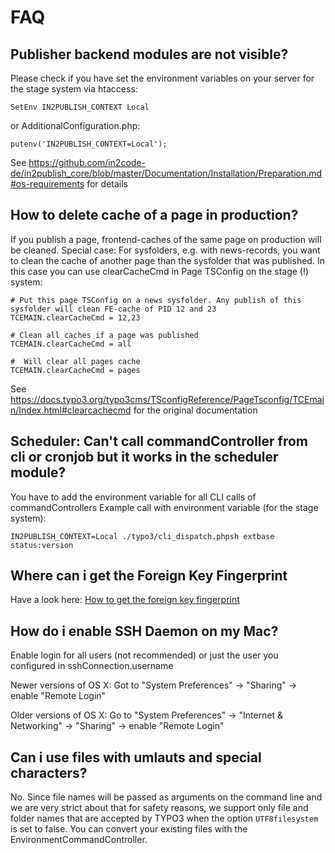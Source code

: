 FAQ
===

Publisher backend modules are not visible?
------------------------------------------

Please check if you have set the environment variables on your server for the stage system via htaccess:

```
SetEnv IN2PUBLISH_CONTEXT Local
```

or AdditionalConfiguration.php:

```
putenv('IN2PUBLISH_CONTEXT=Local');
```

See https://github.com/in2code-de/in2publish_core/blob/master/Documentation/Installation/Preparation.md#os-requirements
for details

How to delete cache of a page in production?
--------------------------------------------

If you publish a page, frontend-caches of the same page on production will be cleaned.
Special case: For sysfolders, e.g. with news-records, you  want to clean the cache of another page than the sysfolder
that was published. In this case you can use clearCacheCmd in Page TSConfig on the stage (!) system:

    # Put this page TSConfig on a news sysfolder. Any publish of this sysfolder will clean FE-cache of PID 12 and 23
    TCEMAIN.clearCacheCmd = 12,23

    # Clean all caches if a page was published
    TCEMAIN.clearCacheCmd = all

    #  Will clear all pages cache
    TCEMAIN.clearCacheCmd = pages

See https://docs.typo3.org/typo3cms/TSconfigReference/PageTsconfig/TCEmain/Index.html#clearcachecmd for the original
documentation

Scheduler: Can't call commandController from cli or cronjob but it works in the scheduler module?
-------------------------------------------------------------------------------------------------

You have to add the environment variable for all CLI calls of commandControllers
Example call with environment variable (for the stage system):

    IN2PUBLISH_CONTEXT=Local ./typo3/cli_dispatch.phpsh extbase status:version

Where can i get the Foreign Key Fingerprint
-------------------------------------------

Have a look here: [How to get the foreign key fingerprint](Installation/Configuration/LocalConfiguration.md#how-to-get-the-foreign-key-fingerprint)

How do i enable SSH Daemon on my Mac?
-------------------------------------

Enable login for all users (not recommended) or just the user you configured in sshConnection.username

Newer versions of OS X:
Got to "System Preferences" -> "Sharing" -> enable "Remote Login"

Older versions of OS X:
Go to "System Preferences" -> "Internet & Networking" -> "Sharing" -> enable "Remote Login"

Can i use files with umlauts and special characters?
-----------------------------------------------------

No.
Since file names will be passed as arguments on the command line and we are very strict about that for safety reasons, we support only file and folder names that are accepted by TYPO3 when the option `UTF8filesystem` is set to false.
You can convert your existing files with the EnvironmentCommandController.

